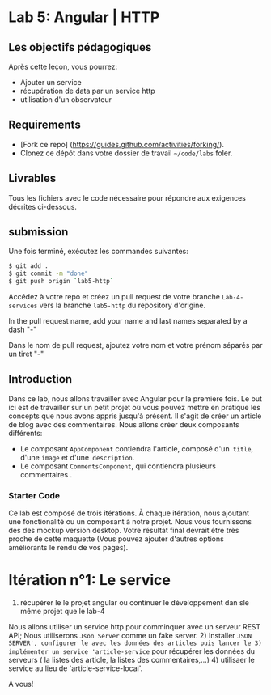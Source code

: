# Lab 5: Angular | HTTP

## Les objectifs pédagogiques
Après cette leçon, vous pourrez:

- Ajouter un service 
- récupération de data par un service http
- utilisation d'un observateur

## Requirements

- [Fork ce repo] (https://guides.github.com/activities/forking/).
- Clonez ce dépôt dans votre dossier de travail `~/code/labs` foler.

## Livrables
Tous les fichiers avec le code nécessaire pour répondre aux exigences décrites ci-dessous.

## submission

Une fois terminé, exécutez les commandes suivantes:

```bash
$ git add .
$ git commit -m "done"
$ git push origin `lab5-http`
```
Accédez à votre repo et créez un pull request  de votre branche `Lab-4-services`  vers la branche `lab5-http`  du repository d'origine.

In the pull request name, add your name and last names separated by a dash "-"


Dans le nom de pull request, ajoutez votre nom et votre prénom séparés par un tiret "-"

## Introduction
Dans ce lab, nous allons travailler avec Angular pour la première fois. Le but ici est de travailler sur un petit projet où vous pouvez mettre en pratique les concepts que nous avons appris jusqu'à présent. Il s'agit de créer un article de blog avec des commentaires. Nous allons créer deux composants différents:

- Le composant `AppComponent`  contiendra l'article, composé d'un` title`, d'une `image` et d'une` description`.
- Le composant `CommentsComponent`, qui contiendra plusieurs commentaires .

### Starter Code
Ce lab est composé de trois itérations. À chaque itération, nous ajoutant une fonctionalité ou un composant à notre projet. Nous vous fournissons des 
des mockup version desktop. Votre résultat final devrait être très proche de cette maquette (Vous pouvez ajouter d'autres options améliorants le rendu de vos pages).

# Itération n°1:  Le service
1) récupérer le  le projet angular ou continuer le développement dan sle même projet que le lab-4

Nous allons utiliser un service http pour comminquer avec un serveur REST API; Nous utiliserons  `Json Server` comme un fake server.
2) Installer `JSON SERVER', configurer le avec les données des articles puis lancer le
3) implémenter un service 'article-service`  pour récupérer les données du serveurs ( la listes des article, la listes des commentaires,...)
4) utilisaer le service au lieu de 'article-service-local'.

A vous!
